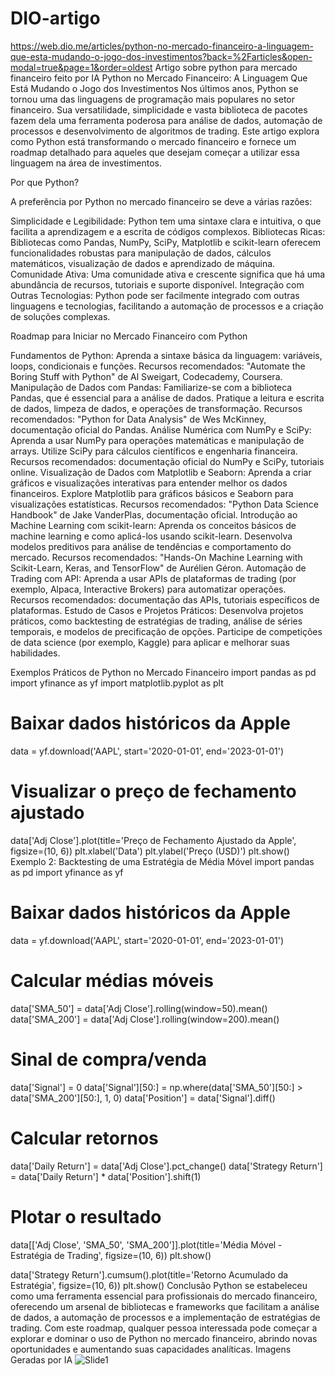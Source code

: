 # DIO-artigo
https://web.dio.me/articles/python-no-mercado-financeiro-a-linguagem-que-esta-mudando-o-jogo-dos-investimentos?back=%2Farticles&open-modal=true&page=1&order=oldest
Artigo sobre python para mercado financeiro feito por IA
Python no Mercado Financeiro: A Linguagem Que Está Mudando o Jogo dos Investimentos
Nos últimos anos, Python se tornou uma das linguagens de programação mais populares no setor financeiro. Sua versatilidade, simplicidade e vasta biblioteca de pacotes fazem dela uma ferramenta poderosa para análise de dados, automação de processos e desenvolvimento de algoritmos de trading. Este artigo explora como Python está transformando o mercado financeiro e fornece um roadmap detalhado para aqueles que desejam começar a utilizar essa linguagem na área de investimentos.


Por que Python?

A preferência por Python no mercado financeiro se deve a várias razões:


Simplicidade e Legibilidade: Python tem uma sintaxe clara e intuitiva, o que facilita a aprendizagem e a escrita de códigos complexos.
Bibliotecas Ricas: Bibliotecas como Pandas, NumPy, SciPy, Matplotlib e scikit-learn oferecem funcionalidades robustas para manipulação de dados, cálculos matemáticos, visualização de dados e aprendizado de máquina.
Comunidade Ativa: Uma comunidade ativa e crescente significa que há uma abundância de recursos, tutoriais e suporte disponível.
Integração com Outras Tecnologias: Python pode ser facilmente integrado com outras linguagens e tecnologias, facilitando a automação de processos e a criação de soluções complexas.

Roadmap para Iniciar no Mercado Financeiro com Python


Fundamentos de Python:
Aprenda a sintaxe básica da linguagem: variáveis, loops, condicionais e funções.
Recursos recomendados: "Automate the Boring Stuff with Python" de Al Sweigart, Codecademy, Coursera.
Manipulação de Dados com Pandas:
Familiarize-se com a biblioteca Pandas, que é essencial para a análise de dados.
Pratique a leitura e escrita de dados, limpeza de dados, e operações de transformação.
Recursos recomendados: "Python for Data Analysis" de Wes McKinney, documentação oficial do Pandas.
Análise Numérica com NumPy e SciPy:
Aprenda a usar NumPy para operações matemáticas e manipulação de arrays.
Utilize SciPy para cálculos científicos e engenharia financeira.
Recursos recomendados: documentação oficial do NumPy e SciPy, tutoriais online.
Visualização de Dados com Matplotlib e Seaborn:
Aprenda a criar gráficos e visualizações interativas para entender melhor os dados financeiros.
Explore Matplotlib para gráficos básicos e Seaborn para visualizações estatísticas.
Recursos recomendados: "Python Data Science Handbook" de Jake VanderPlas, documentação oficial.
Introdução ao Machine Learning com scikit-learn:
Aprenda os conceitos básicos de machine learning e como aplicá-los usando scikit-learn.
Desenvolva modelos preditivos para análise de tendências e comportamento do mercado.
Recursos recomendados: "Hands-On Machine Learning with Scikit-Learn, Keras, and TensorFlow" de Aurélien Géron.
Automação de Trading com API:
Aprenda a usar APIs de plataformas de trading (por exemplo, Alpaca, Interactive Brokers) para automatizar operações.
Recursos recomendados: documentação das APIs, tutoriais específicos de plataformas.
Estudo de Casos e Projetos Práticos:
Desenvolva projetos práticos, como backtesting de estratégias de trading, análise de séries temporais, e modelos de precificação de opções.
Participe de competições de data science (por exemplo, Kaggle) para aplicar e melhorar suas habilidades.

Exemplos Práticos de Python no Mercado Financeiro
import pandas as pd
import yfinance as yf
import matplotlib.pyplot as plt

# Baixar dados históricos da Apple
data = yf.download('AAPL', start='2020-01-01', end='2023-01-01')

# Visualizar o preço de fechamento ajustado
data['Adj Close'].plot(title='Preço de Fechamento Ajustado da Apple', figsize=(10, 6))
plt.xlabel('Data')
plt.ylabel('Preço (USD)')
plt.show()
Exemplo 2: Backtesting de uma Estratégia de Média Móvel
import pandas as pd
import yfinance as yf

# Baixar dados históricos da Apple
data = yf.download('AAPL', start='2020-01-01', end='2023-01-01')

# Calcular médias móveis
data['SMA_50'] = data['Adj Close'].rolling(window=50).mean()
data['SMA_200'] = data['Adj Close'].rolling(window=200).mean()

# Sinal de compra/venda
data['Signal'] = 0
data['Signal'][50:] = np.where(data['SMA_50'][50:] > data['SMA_200'][50:], 1, 0)
data['Position'] = data['Signal'].diff()

# Calcular retornos
data['Daily Return'] = data['Adj Close'].pct_change()
data['Strategy Return'] = data['Daily Return'] * data['Position'].shift(1)

# Plotar o resultado
data[['Adj Close', 'SMA_50', 'SMA_200']].plot(title='Média Móvel - Estratégia de Trading', figsize=(10, 6))
plt.show()

data['Strategy Return'].cumsum().plot(title='Retorno Acumulado da Estratégia', figsize=(10, 6))
plt.show()
Conclusão
Python se estabeleceu como uma ferramenta essencial para profissionais do mercado financeiro, oferecendo um arsenal de bibliotecas e frameworks que facilitam a análise de dados, a automação de processos e a implementação de estratégias de trading. Com este roadmap, qualquer pessoa interessada pode começar a explorar e dominar o uso de Python no mercado financeiro, abrindo novas oportunidades e aumentando suas capacidades analíticas.
Imagens Geradas por IA
![Slide1](https://github.com/rafaelnevespy/DIO-artigo/assets/121574564/6ef03b06-34b8-42d3-bb72-5129c85876de)
